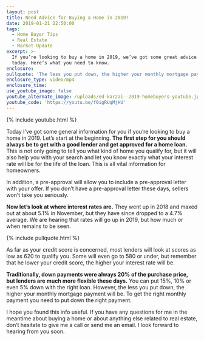 ```yaml
---
layout: post
title: Need Advice for Buying a Home in 2019?
date: 2019-01-21 22:50:00
tags:
  - Home Buyer Tips
  - Real Estate
  - Market Update
excerpt: >-
  If you’re looking to buy a home in 2019, we’ve got some great advice for you
  today. Here’s what you need to know.
enclosure:
pullquote: 'The less you put down, the higher your monthly mortgage payment will be.'
enclosure_type: video/mp4
enclosure_time:
use_youtube_image: false
youtube_alternate_image: /uploads/ed-karzai--2019-homebuyers-youtube.jpg
youtube_code: 'https://youtu.be/f0igRUqMjHU'
---
```


{% include youtube.html %}

Today I’ve got some general information for you if you’re looking to buy a home in 2019. Let’s start at the beginning. **The first step for you should always be to get with a good lender and get approved for a home loan.** This is not only going to tell you what kind of home you qualify for, but it will also help you with your search and let you know exactly what your interest rate will be for the life of the loan. This is all vital information for homeowners. 

In addition, a pre-approval will allow you to include a pre-approval letter with your offer. If you don’t have a pre-approval letter these days, sellers won’t take you seriously. 

**Now let’s look at where interest rates are.** They went up in 2018 and maxed out at about 5.1% in November, but they have since dropped to a 4.7% average. We are hearing that rates will go up in 2019, but how much or when remains to be seen.

{% include pullquote.html %}

As far as your credit score is concerned, most lenders will look at scores as low as 620 to qualify you. Some will even go to 580 or under, but remember that he lower your credit score, the higher your interest rate will be. 

**Traditionally, down payments were always 20% of the purchase price, but lenders are much more flexible these days.** You can put 15%, 10% or even 5% down with the right loan. However, the less you put down, the higher your monthly mortgage payment will be. To get the right monthly payment you need to put down the right payment.

I hope you found this info useful. If you have any questions for me in the meantime about buying a home or about anything else related to real estate, don’t hesitate to give me a call or send me an email. I look forward to hearing from you soon.<br>